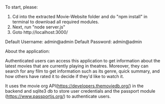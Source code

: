 To start, please:

1. Cd into the extracted Movie-Website folder and do "npm install" in terminal to download all required modules.
2. Next, run "node server.js"
3. Goto http://localhost:3000/ 

Default Username: admin@admin
Default Password: admin@admin


About the application:

Authenticated users can access this application to get information about the latest movies that are currently playing in theatres. Moreover, they can search for any film to get information such as its genre, quick summary, and how others have rated it to decide if they'd like to watch it.  

It uses the movie org API(https://developers.themoviedb.org/) in the backend and sqlite3 db to store user credentials and the passport module (https://www.passportjs.org/) to authenticate users.


